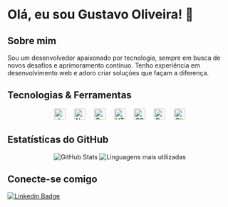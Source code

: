 # Olá, eu sou Gustavo Oliveira! 👋

## Sobre mim
Sou um desenvolvedor apaixonado por tecnologia, sempre em busca de novos desafios e aprimoramento contínuo. Tenho experiência em desenvolvimento web e adoro criar soluções que façam a diferença.

## Tecnologias & Ferramentas

  
<div align="center">
  <img src="https://cdn.jsdelivr.net/gh/devicons/devicon/icons/javascript/javascript-original.svg" width="25" alt="JavaScript"/> &nbsp;&nbsp;&nbsp;
  <img src="https://cdn.jsdelivr.net/gh/devicons/devicon/icons/nodejs/nodejs-original.svg" width="25" alt="Node.js"/> &nbsp;&nbsp;&nbsp;
  <img src="https://cdn.jsdelivr.net/gh/devicons/devicon/icons/react/react-original.svg" width="25" alt="React"/> &nbsp;&nbsp;&nbsp;
  <img src="https://cdn.jsdelivr.net/gh/devicons/devicon/icons/html5/html5-original.svg" width="25" alt="HTML5"/> &nbsp;&nbsp;&nbsp;
  <img src="https://cdn.jsdelivr.net/gh/devicons/devicon/icons/css3/css3-original.svg" width="25" alt="CSS3"/> &nbsp;&nbsp;&nbsp;
  <img src="https://cdn.jsdelivr.net/gh/devicons/devicon/icons/python/python-original.svg" width="25" alt="Python"/> &nbsp;&nbsp;&nbsp;
  <img src="https://cdn.jsdelivr.net/gh/devicons/devicon/icons/git/git-original.svg" width="25" alt="Git"/> 
</div>



## Estatísticas do GitHub

<p align="center">
  <img src="https://github-readme-stats.vercel.app/api?username=Gust-Dev&show_icons=true&theme=radical" alt="GitHub Stats"/>
  <img src="https://github-readme-stats.vercel.app/api/top-langs/?username=Gust-Dev&layout=compact&theme=radical" alt="Linguagens mais utilizadas"/>
</p>


## Conecte-se comigo
[![Linkedin Badge](https://img.shields.io/badge/-Gust--Dev-blue?style=flat-square&logo=Linkedin&logoColor=white&link=https://www.linkedin.com/in/seu-perfil)](https://www.linkedin.com/in/seu-perfil)
<!-- Substitua "seu-perfil" pelo seu URL do LinkedIn -->

<!-- Adicione outros links de redes sociais se desejar -->
